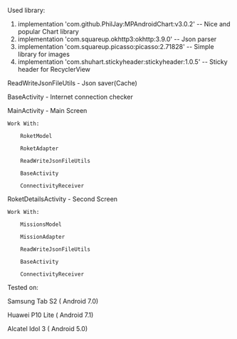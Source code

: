  Used library: 

 1. implementation 'com.github.PhilJay:MPAndroidChart:v3.0.2'  -- Nice and popular Chart library 
 2. implementation 'com.squareup.okhttp3:okhttp:3.9.0' -- Json parser 
 3. implementation 'com.squareup.picasso:picasso:2.71828'  -- Simple library for images
 4. implementation 'com.shuhart.stickyheader:stickyheader:1.0.5' -- Sticky header for RecyclerView




ReadWriteJsonFileUtils - Json saver(Cache)

BaseActivity - Internet connection checker


MainActivity - Main Screen

	Work With:

		RoketModel

		RoketAdapter

		ReadWriteJsonFileUtils

		BaseActivity

		ConnectivityReceiver

RoketDetailsActivity - Second Screen

	Work With:

		MissionsModel

		MissionAdapter

		ReadWriteJsonFileUtils

		BaseActivity

		ConnectivityReceiver




Tested on:

 Samsung Tab S2 ( Android 7.0)

 Huawei P10 Lite ( Android 7.1)

 Alcatel Idol 3 ( Android 5.0)